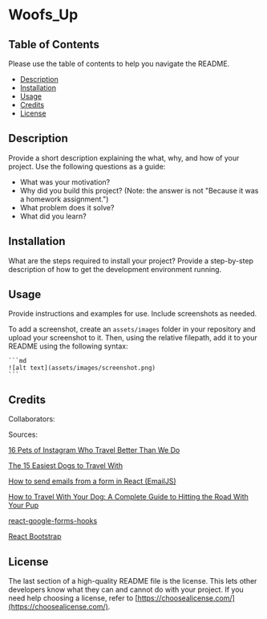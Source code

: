 # Woofs_Up

## Table of Contents 

Please use the table of contents to help you navigate the README.

- [Description](#description)
- [Installation](#installation)
- [Usage](#usage)
- [Credits](#credits)
- [License](#license)

## Description

Provide a short description explaining the what, why, and how of your project. Use the following questions as a guide:

- What was your motivation?
- Why did you build this project? (Note: the answer is not "Because it was a homework assignment.")
- What problem does it solve?
- What did you learn?



## Installation

What are the steps required to install your project? Provide a step-by-step description of how to get the development environment running.

## Usage

Provide instructions and examples for use. Include screenshots as needed.

To add a screenshot, create an `assets/images` folder in your repository and upload your screenshot to it. Then, using the relative filepath, add it to your README using the following syntax:

    ```md
    ![alt text](assets/images/screenshot.png)
    ```

## Credits

Collaborators:


Sources:

[16 Pets of Instagram Who Travel Better Than We Do](https://www.cntraveler.com/galleries/2015-11-10/7-pets-of-instagram-who-travel-better-than-we-do)

[The 15 Easiest Dogs to Travel With](https://www.newsweek.com/easiest-dogs-travel-terrier-retriever-1615584)

[How to send emails from a form in React (EmailJS)](https://medium.com/geekculture/how-to-send-emails-from-a-form-in-react-emailjs-6cdd21bb4190)

[How to Travel With Your Dog: A Complete Guide to Hitting the Road With Your Pup](https://be.chewy.com/how-to-travel-with-your-dog-a-complete-guide-to-hitting-the-road-with-your-pup-2/?gclid=CjwKCAjwtKmaBhBMEiwAyINuwJ3pCtt84IeEGNc80_cOnM5oe2b0baHjuKuycUq4GtqwXoPONwx0gRoCGEcQAvD_BwE)

[react-google-forms-hooks](https://www.npmjs.com/package/react-google-forms-hooks)

[React Bootstrap](https://react-bootstrap.github.io/getting-started/introduction)


## License

The last section of a high-quality README file is the license. This lets other developers know what they can and cannot do with your project. If you need help choosing a license, refer to [https://choosealicense.com/](https://choosealicense.com/).




